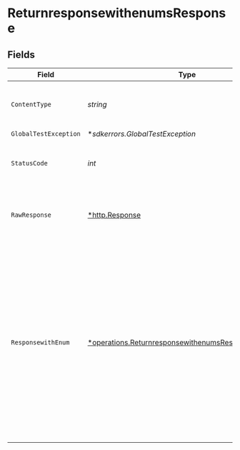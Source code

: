 # ReturnresponsewithenumsResponse


## Fields

| Field                                                                                                                                                                                                                                                                                                                                                                                | Type                                                                                                                                                                                                                                                                                                                                                                                 | Required                                                                                                                                                                                                                                                                                                                                                                             | Description                                                                                                                                                                                                                                                                                                                                                                          | Example                                                                                                                                                                                                                                                                                                                                                                              |
| ------------------------------------------------------------------------------------------------------------------------------------------------------------------------------------------------------------------------------------------------------------------------------------------------------------------------------------------------------------------------------------ | ------------------------------------------------------------------------------------------------------------------------------------------------------------------------------------------------------------------------------------------------------------------------------------------------------------------------------------------------------------------------------------ | ------------------------------------------------------------------------------------------------------------------------------------------------------------------------------------------------------------------------------------------------------------------------------------------------------------------------------------------------------------------------------------ | ------------------------------------------------------------------------------------------------------------------------------------------------------------------------------------------------------------------------------------------------------------------------------------------------------------------------------------------------------------------------------------ | ------------------------------------------------------------------------------------------------------------------------------------------------------------------------------------------------------------------------------------------------------------------------------------------------------------------------------------------------------------------------------------ |
| `ContentType`                                                                                                                                                                                                                                                                                                                                                                        | *string*                                                                                                                                                                                                                                                                                                                                                                             | :heavy_check_mark:                                                                                                                                                                                                                                                                                                                                                                   | HTTP response content type for this operation                                                                                                                                                                                                                                                                                                                                        |                                                                                                                                                                                                                                                                                                                                                                                      |
| `GlobalTestException`                                                                                                                                                                                                                                                                                                                                                                | **sdkerrors.GlobalTestException*                                                                                                                                                                                                                                                                                                                                                     | :heavy_minus_sign:                                                                                                                                                                                                                                                                                                                                                                   | 500 Global                                                                                                                                                                                                                                                                                                                                                                           |                                                                                                                                                                                                                                                                                                                                                                                      |
| `StatusCode`                                                                                                                                                                                                                                                                                                                                                                         | *int*                                                                                                                                                                                                                                                                                                                                                                                | :heavy_check_mark:                                                                                                                                                                                                                                                                                                                                                                   | HTTP response status code for this operation                                                                                                                                                                                                                                                                                                                                         |                                                                                                                                                                                                                                                                                                                                                                                      |
| `RawResponse`                                                                                                                                                                                                                                                                                                                                                                        | [*http.Response](https://pkg.go.dev/net/http#Response)                                                                                                                                                                                                                                                                                                                               | :heavy_check_mark:                                                                                                                                                                                                                                                                                                                                                                   | Raw HTTP response; suitable for custom response parsing                                                                                                                                                                                                                                                                                                                              |                                                                                                                                                                                                                                                                                                                                                                                      |
| `ResponsewithEnum`                                                                                                                                                                                                                                                                                                                                                                   | [*operations.ReturnresponsewithenumsResponsewithEnum](../../../pkg/models/operations/returnresponsewithenumsresponsewithenum.md)                                                                                                                                                                                                                                                     | :heavy_minus_sign:                                                                                                                                                                                                                                                                                                                                                                   | N/A                                                                                                                                                                                                                                                                                                                                                                                  | {<br/>"paramFormat": "Template",<br/>"optional": false,<br/>"type": "Long",<br/>"constant": false,<br/>"isArray": false,<br/>"isStream": false,<br/>"isAttribute": false,<br/>"isMap": false,<br/>"attributes": {<br/>"exclusiveMaximum": false,<br/>"exclusiveMinimum": false,<br/>"id": "5a9fcb01caacc310dc6bab51"<br/>},<br/>"nullable": false,<br/>"id": "5a9fcb01caacc310dc6bab50",<br/>"name": "petId",<br/>"description": "ID of pet to update"<br/>} |